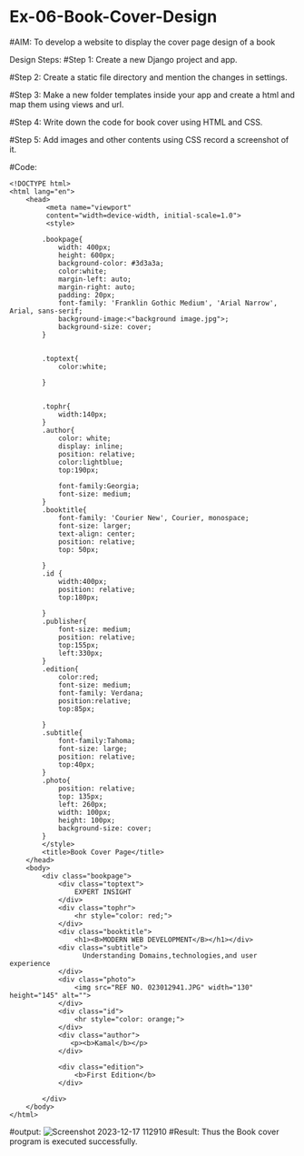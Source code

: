 # Ex-06-Book-Cover-Design
#AIM:
To develop a website to display the cover page design of a book

Design Steps:
#Step 1:
Create a new Django project and app.

#Step 2:
Create a static file directory and mention the changes in settings.

#Step 3:
Make a new folder templates inside your app and create a html and map them using views and url.

#Step 4:
Write down the code for book cover using HTML and CSS.

#Step 5:
Add images and other contents using CSS record a screenshot of it.

#Code:
```
<!DOCTYPE html>
<html lang="en">
    <head>
         <meta name="viewport" 
         content="width=device-width, initial-scale=1.0">
         <style>

        .bookpage{
            width: 400px;
            height: 600px;
            background-color: #3d3a3a;
            color:white;
            margin-left: auto;
            margin-right: auto;
            padding: 20px;
            font-family: 'Franklin Gothic Medium', 'Arial Narrow', Arial, sans-serif;
            background-image:<"background image.jpg">;
            background-size: cover;
        }
            

        .toptext{
            color:white;

        }

        
        .tophr{
            width:140px;
        }
        .author{
            color: white;
            display: inline;
            position: relative;
            color:lightblue;
            top:190px;
            
            font-family:Georgia;
            font-size: medium;
        }
        .booktitle{
            font-family: 'Courier New', Courier, monospace;
            font-size: larger;
            text-align: center;
            position: relative;
            top: 50px;
        
        }
        .id {
            width:400px;
            position: relative;
            top:180px;
            
        }
        .publisher{
            font-size: medium;
            position: relative;
            top:155px;
            left:330px;
        }
        .edition{
            color:red;
            font-size: medium;
            font-family: Verdana;
            position:relative;
            top:85px;

        }
        .subtitle{
            font-family:Tahoma;
            font-size: large;
            position: relative;
            top:40px;
        }
        .photo{
            position: relative;
            top: 135px;
            left: 260px;
            width: 100px;
            height: 100px;
            background-size: cover;
        }
        </style>
        <title>Book Cover Page</title>
    </head>
    <body>
        <div class="bookpage">
            <div class="toptext">
                EXPERT INSIGHT
            </div>
            <div class="tophr">
                <hr style="color: red;">
            </div>
            <div class="booktitle">
                <h1><B>MODERN WEB DEVELOPMENT</B></h1></div>
            <div class="subtitle">
                  Understanding Domains,technologies,and user experience
            </div>
            <div class="photo">
                <img src="REF NO. 023012941.JPG" width="130" height="145" alt="">
            </div>
            <div class="id">
                <hr style="color: orange;">
            </div>
            <div class="author">
               <p><b>Kamal</b></p>
            </div>
            
            <div class="edition">
                <b>First Edition</b>
            </div>
            
        </div>
    </body>
</html>
```
#output:
![Screenshot 2023-12-17 112910](https://github.com/Kamal-Raj-A/Ex-06-Book-Cover-Design/assets/145742556/e0e33af0-42d7-4b47-b2a8-5bf520f9803a)
#Result:
Thus the Book cover program is executed successfully.

